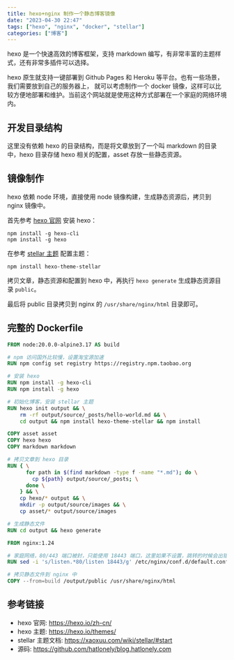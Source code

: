 ```yaml
---
title: hexo+nginx 制作一个静态博客镜像
date: "2023-04-30 22:47"
tags: ["hexo", "nginx", "docker", "stellar"]
categories: ["博客"]
---
```


hexo 是一个快速高效的博客框架，支持 markdown 编写，有非常丰富的主题样式，还有非常多插件可以选择。

hexo 原生就支持一键部署到 Github Pages 和 Heroku 等平台。也有一些场景，我们需要放到自己的服务器上，
就可以考虑制作一个 docker 镜像，这样可以比较方便地部署和维护。当前这个网站就是使用这种方式部署在一个家庭的网络环境内。

## 开发目录结构

这里没有依赖 hexo 的目录结构，而是将文章放到了一个叫 markdown 的目录中，hexo 目录存储 hexo 相关的配置，asset 存放一些静态资源。

## 镜像制作

hexo 依赖 node 环境，直接使用 node 镜像构建，生成静态资源后，拷贝到 nginx 镜像中。

首先参考 [hexo 官网](https://hexo.io/zh-cn/docs/) 安装 hexo：

```shell
npm install -g hexo-cli
npm install -g hexo
```

在参考 [stellar 主题](https://xaoxuu.com/wiki/stellar/theme-settings/) 配置主题：

```shell
npm install hexo-theme-stellar
```

拷贝文章，静态资源和配置到 hexo 中，再执行 `hexo generate` 生成静态资源目录 `public`。

最后将 public 目录拷贝到 nginx 的 `/usr/share/nginx/html` 目录即可。

## 完整的 Dockerfile

```dockerfile
FROM node:20.0.0-alpine3.17 AS build

# npm 访问国外比较慢，设置淘宝源加速
RUN npm config set registry https://registry.npm.taobao.org

# 安装 hexo
RUN npm install -g hexo-cli
RUN npm install -g hexo

# 初始化博客，安装 stellar 主题
RUN hexo init output && \
    rm -rf output/source/_posts/hello-world.md && \
    cd output && npm install hexo-theme-stellar && npm install

COPY asset asset
COPY hexo hexo
COPY markdown markdown

# 拷贝文章到 hexo 目录
RUN { \
      for path in $(find markdown -type f -name "*.md"); do \
	    cp ${path} output/source/_posts; \
	  done \
    } && \
    cp hexo/* output && \
	mkdir -p output/source/images && \
	cp asset/* output/source/images

# 生成静态文件
RUN cd output && hexo generate

FROM nginx:1.24

# 家庭网络，80/443 端口被封，只能使用 18443 端口，这里如果不设置，跳转的时候会出错
RUN sed -i 's/listen.*80/listen 18443/g' /etc/nginx/conf.d/default.conf

# 拷贝静态文件到 nginx 中
COPY --from=build /output/public /usr/share/nginx/html
```

## 参考链接

- hexo 官网: <https://hexo.io/zh-cn/>
- hexo 主题: <https://hexo.io/themes/>
- stellar 主题文档: <https://xaoxuu.com/wiki/stellar/#start>
- 源码: <https://github.com/hatlonely/blog.hatlonely.com>
